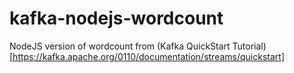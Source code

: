 # kafka-nodejs-wordcount
NodeJS version of wordcount from (Kafka QuickStart Tutorial)[https://kafka.apache.org/0110/documentation/streams/quickstart]
